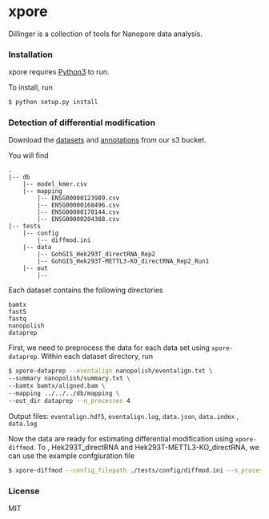 # xpore

Dillinger is a collection of tools for Nanopore data analysis.

### Installation

xpore requires [Python3](https://www.python.org) to run.

To install, run

```sh
$ python setup.py install
```

### Detection of differential modification
Download the [datasets](s3://all-public-data.store.genome.sg/xpore/tests) and [annotations](s3://all-public-data.store.genome.sg/xpore/db) from our s3 bucket.

You will find 
```
.
|-- db
    |-- model_kmer.csv
    |-- mapping
        |-- ENSG00000123989.csv
        |-- ENSG00000168496.csv
        |-- ENSG00000170144.csv
        |-- ENSG00000204388.csv
|-- tests
    |-- config
        |-- diffmod.ini
    |-- data
        |-- GohGIS_Hek293T_directRNA_Rep2
        |-- GohGIS_Hek293T-METTL3-KO_directRNA_Rep2_Run1
    |-- out
        |--
```
Each dataset contains the following directories
```
bamtx 
fast5
fastq
nanopolish
dataprep
```

First, we need to preprocess the data for each data set using `xpore-dataprep`. Within each dataset directory, run
```sh
$ xpore-dataprep --eventalign nanopolish/eventalign.txt \
--summary nanopolish/summary.txt \
--bamtx bamtx/aligned.bam \
--mapping ../../../db/mapping \
--out_dir dataprep --n_processes 4
```
Output files: `eventalign.hdf5`, `eventalign.log`, `data.json`, `data.index` , `data.log`

Now the data are ready for estimating differential modification using `xpore-diffmod`. To , Hek293T_directRNA and Hek293T-METTL3-KO_directRNA, we can use the example confgiuration file 
```sh
$ xpore-diffmod --config_filepath ./tests/config/diffmod.ini --n_processes 4
```
### License
MIT

